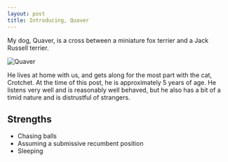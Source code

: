 ```yaml
---
layout: post
title: Introducing, Quaver
---
```


My dog, Quaver, is a cross between a miniature fox terrier and a Jack Russell terrier. 

![Quaver](http://www.tteoh.com/public/2015-03-08-quaver.jpg)

He lives at home with us, and gets along for the most part with the cat, Crotchet. At the time of this post, he is approximately 5 years of age. He listens very well and is reasonably well behaved, but he also has a bit of a timid nature and is distrustful of strangers. 

## Strengths

- Chasing balls
- Assuming a submissive recumbent position
- Sleeping